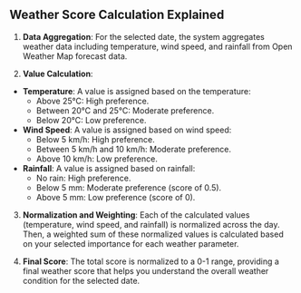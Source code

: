 ## Weather Score Calculation Explained

1. **Data Aggregation**: For the selected date, the system aggregates weather data including temperature, wind speed, and rainfall from Open Weather Map forecast data.

2. **Value Calculation**:
- **Temperature**: A value is assigned based on the temperature:
    - Above 25°C: High preference.
    - Between 20°C and 25°C: Moderate preference.
    - Below 20°C: Low preference.
- **Wind Speed**: A value is assigned based on wind speed:
    - Below 5 km/h: High preference.
    - Between 5 km/h and 10 km/h: Moderate preference.
    - Above 10 km/h: Low preference.
- **Rainfall**: A value is assigned based on rainfall:
    - No rain: High preference.
    - Below 5 mm: Moderate preference (score of 0.5).
    - Above 5 mm: Low preference (score of 0).

3. **Normalization and Weighting**: Each of the calculated values (temperature, wind speed, and rainfall) is normalized across the day. Then, a weighted sum of these normalized values is calculated based on your selected importance for each weather parameter.

4. **Final Score**: The total score is normalized to a 0-1 range, providing a final weather score that helps you understand the overall weather condition for the selected date.